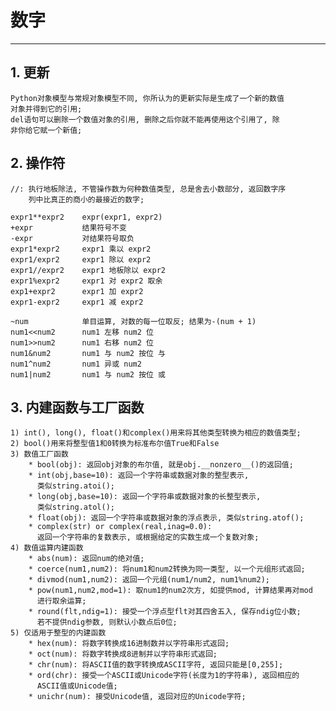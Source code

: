 # **数字**
***



## **1. 更新**
    Python对象模型与常规对象模型不同, 你所认为的更新实际是生成了一个新的数值
    对象并得到它的引用;
    del语句可以删除一个数值对象的引用, 删除之后你就不能再使用这个引用了, 除
    非你给它赋一个新值;



## **2. 操作符**
    //: 执行地板除法, 不管操作数为何种数值类型, 总是舍去小数部分, 返回数字序
        列中比真正的商小的最接近的数字;

    expr1**expr2    expr(expr1, expr2)
    +expr           结果符号不变
    -expr           对结果符号取负
    expr1*expr2     expr1 乘以 expr2 
    expr1/expr2     expr1 除以 expr2 
    expr1//expr2    expr1 地板除以 expr2 
    expr1%expr2     expr1 对 expr2 取余
    exp1+expr2      expr1 加 expr2
    expr1-expr2     expr1 减 expr2

    ~num            单目运算, 对数的每一位取反; 结果为-(num + 1)
    num1<<num2      num1 左移 num2 位
    num1>>num2      num1 右移 num2 位
    num1&num2       num1 与 num2 按位 与
    num1^num2       num1 异或 num2 
    num1|num2       num1 与 num2 按位 或



## **3. 内建函数与工厂函数**
    1) int(), long(), float()和complex()用来将其他类型转换为相应的数值类型;
    2) bool()用来将整型值1和0转换为标准布尔值True和False
    3) 数值工厂函数
        * bool(obj): 返回obj对象的布尔值, 就是obj.__nonzero__()的返回值;
        * int(obj,base=10): 返回一个字符串或数据对象的整型表示, 
          类似string.atoi();
        * long(obj,base=10): 返回一个字符串或数据对象的长整型表示, 
          类似string.atol();
        * float(obj): 返回一个字符串或数据对象的浮点表示, 类似string.atof();
        * complex(str) or complex(real,inag=0.0):
          返回一个字符串的复数表示, 或根据给定的实数生成一个复数对象;
    4) 数值运算内建函数
        * abs(num): 返回num的绝对值;
        * coerce(num1,num2): 将num1和num2转换为同一类型, 以一个元组形式返回;
        * divmod(num1,num2): 返回一个元组(num1/num2, num1%num2);
        * pow(num1,num2,mod=1): 取num1的num2次方, 如提供mod, 计算结果再对mod
          进行取余运算;
        * round(flt,ndig=1): 接受一个浮点型flt对其四舍五入, 保存ndig位小数; 
          若不提供ndig参数, 则默认小数点后0位;
    5) 仅适用于整型的内建函数
        * hex(num): 将数字转换成16进制数并以字符串形式返回;
        * oct(num): 将数字转换成8进制并以字符串形式返回;
        * chr(num): 将ASCII值的数字转换成ASCII字符, 返回只能是[0,255];
        * ord(chr): 接受一个ASCII或Unicode字符(长度为1的字符串), 返回相应的
          ASCII值或Unicode值;
        * unichr(num): 接受Unicode值, 返回对应的Unicode字符;
